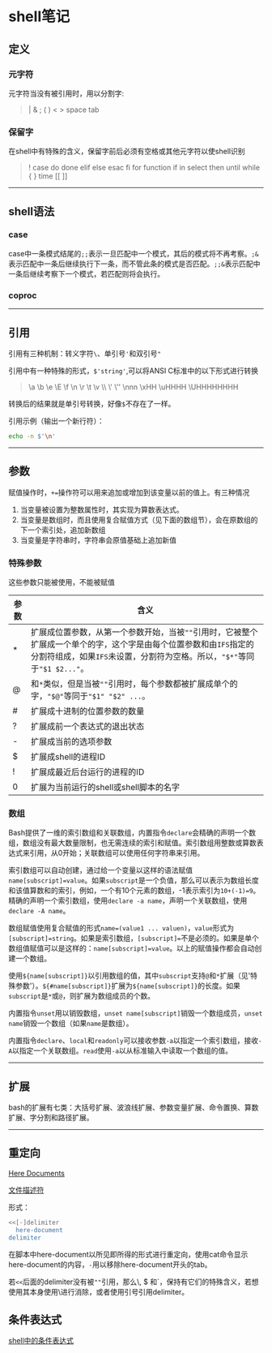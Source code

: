 # shell笔记
## 定义
### 元字符
元字符当没有被引用时，用以分割字:
> |  & ; ( ) < > space tab

### 保留字
在shell中有特殊的含义，保留字前后必须有空格或其他元字符以使shell识别
> ! case  do done elif else esac fi for function if in select then until while { } time [[ ]]

---
## shell语法
### case

case中一条模式结尾的`;;`表示一旦匹配中一个模式，其后的模式将不再考察。`;&`表示匹配中一条后继续执行下一条，而不管此条的模式是否匹配。`;;&`表示匹配中一条后继续考察下一个模式，若匹配则将会执行。

### coproc

---
## 引用
引用有三种机制：转义字符`\`、单引号`'`和双引号`"`

引用中有一种特殊的形式，`$'string'`,可以将ANSI C标准中的以下形式进行转换
> \a \b \e \E \f \n \r \t \v \\\ \\' \\'' \nnn \xHH \uHHHH \UHHHHHHHH

转换后的结果就是单引号转换，好像`$`不存在了一样。

引用示例（输出一个新行符）：
```sh
echo -n $'\n'

```

---
## 参数
赋值操作时，`+=`操作符可以用来追加或增加到该变量以前的值上。有三种情况
1. 当变量被设置为整数属性时，其实现为算数表达式。
2. 当变量是数组时，而且使用复合赋值方式（见下面的数组节），会在原数组的下一个索引处，追加新数组
3. 当变量是字符串时，字符串会原值基础上追加新值

### 特殊参数
这些参数只能被使用，不能被赋值

参数 | 含义
---- | ----
\* | 扩展成位置参数，从第一个参数开始，当被`""`引用时，它被整个扩展成一个单个的字，这个字是由每个位置参数和由`IFS`指定的分割符组成，如果`IFS`未设置，分割符为空格。所以，`"$*"`等同于`"$1 $2..."`。
@ | 和`*`类似，但是当被`""`引用时，每个参数都被扩展成单个的字，`"$@"`等同于`"$1" "$2" ...`。
\# | 扩展成十进制的位置参数的数量
? | 扩展成前一个表达式的退出状态
\- | 扩展成当前的选项参数
$ | 扩展成shell的进程ID
! | 扩展成最近后台运行的进程的ID
0 | 扩展为当前运行的shell或shell脚本的名字

### 数组
Bash提供了一维的索引数组和关联数组，内置指令`declare`会精确的声明一个数组，数组没有最大数量限制，也无需连续的索引和赋值。索引数组用整数或算数表达式来引用，从0开始；关联数组可以使用任何字符串来引用。

索引数组可以自动创建，通过给一个变量以这样的语法赋值`name[subscript]=value`。如果`subscript`是一个负值，那么可以表示为数组长度和该值算数和的索引，例如，一个有10个元素的数组，-1表示索引为`10+(-1)=9`。精确的声明一个索引数组，使用`declare -a name`，声明一个关联数组，使用`declare -A name`。

数组赋值使用复合赋值的形式`name=(value1 ... valuen)`，`value`形式为`[subscript]=string`。如果是索引数组，`[subscript]=`不是必须的。如果是单个数组值赋值可以是这样的：`name[subscript]=value`。以上的赋值操作都会自动创建一个数组。

使用`${name[subscript]}`以引用数组的值，其中`subscript`支持`@`和`*`扩展（见'特殊参数'）。`${#name[subscript]}`扩展为`${name[subscript]}`的长度。如果`subscript`是`*`或`@`，则扩展为数组成员的个数。

内置指令`unset`用以销毁数组，`unset name[subscript]`销毁一个数组成员，`unset name`销毁一个数组（如果`name`是数组）。

内置指令`declare`、`local`和`readonly`可以接收参数`-a`以指定一个索引数组，接收`-A`以指定一个关联数组。`read`使用`-a`以从标准输入中读取一个数组的值。

---
## 扩展
bash的扩展有七类：大括号扩展、波浪线扩展、参数变量扩展、命令置换、算数扩展、字分割和路径扩展。



---
## 重定向
[Here Documents](http://blog.csdn.net/ysdaniel/article/details/6899861)

[文件描述符](http://blog.csdn.net/wesleyluo/article/details/5646384)

形式：
```bash
<<[-]delimiter
  here-document
delimiter
```
在脚本中here-document以所见即所得的形式进行重定向，使用cat命令显示here-document的内容，`-`用以移除here-document开头的tab。

若`<<`后面的delimiter没有被`""`引用，那么\\, $ 和`，保持有它们的特殊含义，若想使用其本身使用\进行消除，或者使用引号引用delimiter。


## 条件表达式
[shell中的条件表达式](http://www.cnblogs.com/yinghao1991/p/7617965.html)















    
